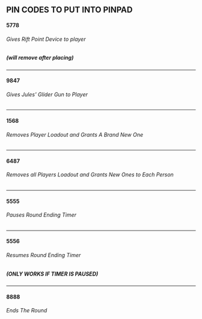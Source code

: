 PIN CODES TO PUT INTO PINPAD
-------------------------------
#### 5778
###### Gives Rift Point Device to player 
##### (will remove after placing)
-------------------------------
#### 9847
###### Gives Jules' Glider Gun to Player
-------------------------------
#### 1568
###### Removes Player Loadout and Grants A Brand New One

-------------------------------
#### 6487
###### Removes all Players Loadout and Grants New Ones to Each Person
-------------------------------
#### 5555
###### Pauses Round Ending Timer
-------------------------------
#### 5556
###### Resumes Round Ending Timer 
##### (ONLY WORKS IF TIMER IS PAUSED)
-------------------------------
#### 8888
###### Ends The Round
